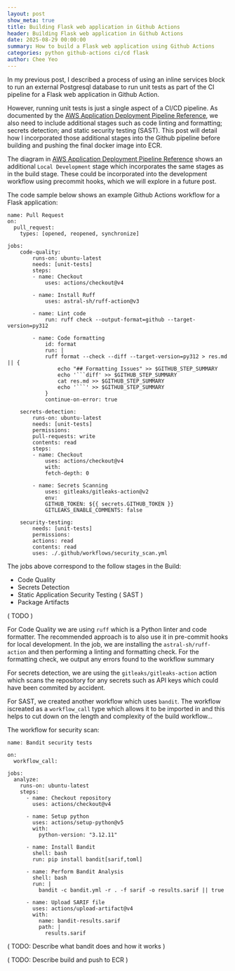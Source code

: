 ```yaml
---
layout: post
show_meta: true
title: Building Flask web application in Github Actions
header: Building Flask web application in Github Actions
date: 2025-08-29 00:00:00
summary: How to build a Flask web application using Github Actions
categories: python github-actions ci/cd flask
author: Chee Yeo
---
```


[AWS Application Deployment Pipeline Reference]: https://aws-samples.github.io/aws-deployment-pipeline-reference-architecture/application-pipeline/

In my previous post, I described a process of using an inline services block to run an external Postgresql database to run unit tests as part of the CI pipeline for a Flask web application in Github Action.

However, running unit tests is just a single aspect of a CI/CD pipeline. As documented by the [AWS Application Deployment Pipeline Reference], we also need to include additional stages such as code linting and formatting; secrets detection; and static security testing (SAST). This post will detail how I incorporated those additional stages into the Github pipeline before building and pushing the final docker image into ECR.

The diagram in [AWS Application Deployment Pipeline Reference] shows an additional `Local Development` stage which incorporates the same stages as in the build stage. These could be incorporated into the development workflow using precommit hooks, which we will explore in a future post.

The code sample below shows an example Github Actions workflow for a Flask application:

```
name: Pull Request
on:
  pull_request:
    types: [opened, reopened, synchronize]

jobs:
    code-quality:
        runs-on: ubuntu-latest
        needs: [unit-tests]
        steps:
        - name: Checkout
            uses: actions/checkout@v4

        - name: Install Ruff
            uses: astral-sh/ruff-action@v3
        
        - name: Lint code
            run: ruff check --output-format=github --target-version=py312
        
        - name: Code formatting
            id: format
            run: |
            ruff format --check --diff --target-version=py312 > res.md || {
                echo "## Formatting Issues" >> $GITHUB_STEP_SUMMARY
                echo '```diff' >> $GITHUB_STEP_SUMMARY
                cat res.md >> $GITHUB_STEP_SUMMARY
                echo '```' >> $GITHUB_STEP_SUMMARY
            }
            continue-on-error: true

    secrets-detection:
        runs-on: ubuntu-latest
        needs: [unit-tests]
        permissions:
        pull-requests: write
        contents: read
        steps:
        - name: Checkout
            uses: actions/checkout@v4
            with:
            fetch-depth: 0

        - name: Secrets Scanning
            uses: gitleaks/gitleaks-action@v2
            env:
            GITHUB_TOKEN: ${{ secrets.GITHUB_TOKEN }}
            GITLEAKS_ENABLE_COMMENTS: false

    security-testing:
        needs: [unit-tests]
        permissions:
        actions: read
        contents: read
        uses: ./.github/workflows/security_scan.yml

```

The jobs above correspond to the follow stages in the Build:
* Code Quality
* Secrets Detection
* Static Application Security Testing ( SAST )
* Package Artifacts



( TODO )

For Code Quality we are using `ruff` which is a Python linter and code formatter. The recommended approach is to also use it in pre-commit hooks for local development. In the job, we are installing the `astral-sh/ruff-action` and then performing a linting and formatting check. For the formatting check, we output any errors found to the workflow summary

For secrets detection, we are using the `gitleaks/gitleaks-action` action which scans the repository for any secrets such as API keys which could have been commited by accident.

For SAST, we created another workflow which uses `bandit`. The workflow iscreated as a `workflow_call` type which allows it to be imported in and this helps to cut down on the length and complexity of the build workflow...

The workflow for security scan:
```
name: Bandit security tests

on:
  workflow_call:

jobs:
  analyze:
    runs-on: ubuntu-latest
    steps:
      - name: Checkout repository
        uses: actions/checkout@v4
      
      - name: Setup python
        uses: actions/setup-python@v5
        with:
          python-version: "3.12.11"
      
      - name: Install Bandit
        shell: bash
        run: pip install bandit[sarif,toml]

      - name: Perform Bandit Analysis
        shell: bash
        run: |
          bandit -c bandit.yml -r . -f sarif -o results.sarif || true
      
      - name: Upload SARIF file
        uses: actions/upload-artifact@v4
        with:
          name: bandit-results.sarif
          path: |
            results.sarif
```

( TODO: Describe what bandit does and how it works )

( TODO: Describe build and push to ECR )